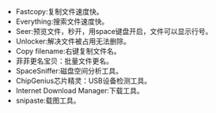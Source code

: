 * Fastcopy:复制文件速度快。
* Everything:搜索文件速度快。
* Seer:预览文件，秒开，用space键盘开启，文件可以显示行号。
* Unlocker:解决文件被占用无法删除。
* Copy filename:右键复制文件名。
* 菲菲更名宝贝：批量文件更名。
* SpaceSniffer:磁盘空间分析工具。
* ChipGenius芯片精灵：USB设备检测工具。
* Internet Download Manager:下载工具。
* snipaste:载图工具。
